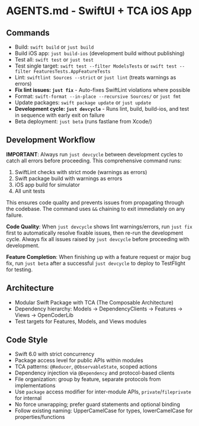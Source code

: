 # AGENTS.md - SwiftUI + TCA iOS App

## Commands
- Build: `swift build` or `just build`
- Build iOS app: `just build-ios` (development build without publishing)
- Test all: `swift test` or `just test`
- Test single target: `swift test --filter ModelsTests` or `swift test --filter FeaturesTests.AppFeatureTests`
- Lint: `swiftlint Sources --strict` or `just lint` (treats warnings as errors)
- **Fix lint issues: `just fix`** - Auto-fixes SwiftLint violations where possible
- Format: `swift-format --in-place --recursive Sources/` or `just fmt`
- Update packages: `swift package update` or `just update`
- **Development cycle: `just devcycle`** - Runs lint, build, build-ios, and test in sequence with early exit on failure
- Beta deployment: `just beta` (runs fastlane from Xcode/)

## Development Workflow
**IMPORTANT**: Always run `just devcycle` between development cycles to catch all errors before proceeding. This comprehensive command runs:
1. SwiftLint checks with strict mode (warnings as errors)
2. Swift package build with warnings as errors
3. iOS app build for simulator 
4. All unit tests

This ensures code quality and prevents issues from propagating through the codebase. The command uses `&&` chaining to exit immediately on any failure.

**Code Quality**: When `just devcycle` shows lint warnings/errors, run `just fix` first to automatically resolve fixable issues, then re-run the development cycle. Always fix all issues raised by `just devcycle` before proceeding with development.

**Feature Completion**: When finishing up with a feature request or major bug fix, run `just beta` after a successful `just devcycle` to deploy to TestFlight for testing.

## Architecture
- Modular Swift Package with TCA (The Composable Architecture)
- Dependency hierarchy: Models → DependencyClients → Features → Views → OpenCoderLib
- Test targets for Features, Models, and Views modules

## Code Style
- Swift 6.0 with strict concurrency
- Package access level for public APIs within modules
- TCA patterns: `@Reducer`, `@ObservableState`, scoped actions
- Dependency injection via `@Dependency` and protocol-based clients
- File organization: group by feature, separate protocols from implementations
- Use `package` access modifier for inter-module APIs, `private`/`fileprivate` for internal
- No force unwrapping; prefer guard statements and optional binding
- Follow existing naming: UpperCamelCase for types, lowerCamelCase for properties/functions